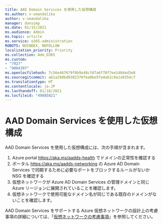 ```yaml
---
title: AAD Domain Services を使用した仮想構成
ms.author: v-smandalika
author: v-smandalika
manager: dansimp
ms.date: 01/15/2021
ms.audience: Admin
ms.topic: article
ms.service: o365-administration
ROBOTS: NOINDEX, NOFOLLOW
localization_priority: Priority
ms.collection: Adm_O365
ms.custom:
- "7927"
- "9004397"
ms.openlocfilehash: 7c56e467679f9b9a48cfd7a6f70f7ee148ded3e8
ms.sourcegitcommit: a61a29dbd0382370fea0be5fa4a61c9a1a9354c7
ms.translationtype: HT
ms.contentlocale: ja-JP
ms.lasthandoff: 01/18/2021
ms.locfileid: "49885821"
---
```

# <a name="virtual-configuration-with-aad-domain-services"></a>AAD Domain Services を使用した仮想構成

AAD Domain Services を使用した仮想構成には、次の手順が含まれます。 

1. Azure portal https://aka.ms/aadds-health でドメインの正常性を確認する
2. ポータル https://aka.ms/aadds-networking の Azure AD Domain Services で同期するために必要なポートをブロックするルールがないか NSG を確認する
3. 仮想ネットワークが Azure AD Domain Services の管理ドメインと同じ Azure リージョンに展開されていることを確認します。
4. 仮想ネットワークで使用可能なドメイン名が同じである既存のドメインがないことを確認します。

AAD Domain Services をサポートする Azure 仮想ネットワークの設計上の考慮事項の詳細については、「[仮想ネットワークの考慮事項](https://docs.microsoft.com/azure/active-directory-domain-services/network-considerations)」を参照してください。


